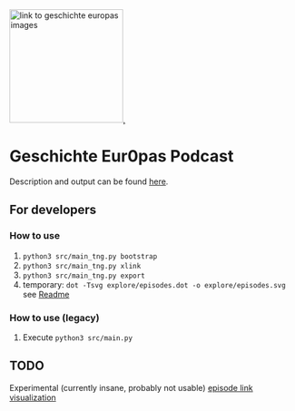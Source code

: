 <a href="https://geschichteeuropas.podigee.io/">
  <img src="https://main.podigee-cdn.net/uploads/u10696/804bb26c-c59e-496d-b961-c2531f60dd76.jpg" alt="link to geschichte europas images" width="200">,
</a>

# Geschichte Eur0pas Podcast

Description and output can be found [here](https://michaelrath-work.github.io/geschichte-eur0pas-podcast/).

## For developers

### How to use

1. `python3 src/main_tng.py bootstrap`
2. `python3 src/main_tng.py xlink`
3. `python3 src/main_tng.py export`
4. temporary: `dot -Tsvg explore/episodes.dot -o explore/episodes.svg` see [Readme](explore/Readme.md)

### How to use (legacy)

1. Execute `python3 src/main.py`

## TODO

Experimental (currently insane, probably not usable) [episode link visualization](explore/episodes.svg)

